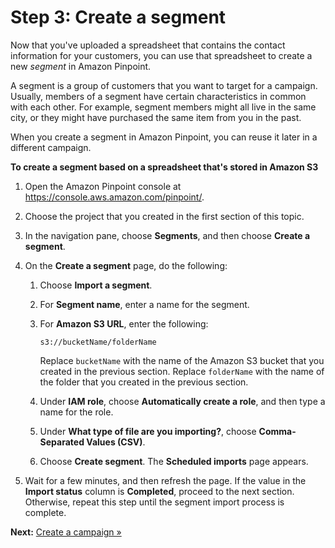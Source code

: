 # Step 3: Create a segment<a name="tutorials-send-an-email-create-segment"></a>

Now that you've uploaded a spreadsheet that contains the contact information for your customers, you can use that spreadsheet to create a new *segment* in Amazon Pinpoint\.

A segment is a group of customers that you want to target for a campaign\. Usually, members of a segment have certain characteristics in common with each other\. For example, segment members might all live in the same city, or they might have purchased the same item from you in the past\. 

When you create a segment in Amazon Pinpoint, you can reuse it later in a different campaign\.

**To create a segment based on a spreadsheet that's stored in Amazon S3**

1. Open the Amazon Pinpoint console at [https://console\.aws\.amazon\.com/pinpoint/](https://console.aws.amazon.com/pinpoint/)\.

1. Choose the project that you created in the first section of this topic\.

1. In the navigation pane, choose **Segments**, and then choose **Create a segment**\.

1. On the **Create a segment** page, do the following:

   1. Choose **Import a segment**\.

   1. For **Segment name**, enter a name for the segment\.

   1. For **Amazon S3 URL**, enter the following:

      ```
      s3://bucketName/folderName
      ```

      Replace `bucketName` with the name of the Amazon S3 bucket that you created in the previous section\. Replace `folderName` with the name of the folder that you created in the previous section\.

   1. Under **IAM role**, choose **Automatically create a role**, and then type a name for the role\.

   1. Under **What type of file are you importing?**, choose **Comma\-Separated Values \(CSV\)**\.

   1. Choose **Create segment**\. The **Scheduled imports** page appears\.

1. Wait for a few minutes, and then refresh the page\. If the value in the **Import status** column is **Completed**, proceed to the next section\. Otherwise, repeat this step until the segment import process is complete\.

**Next:** [Create a campaign »](tutorials-send-an-email-create-campaign.md)